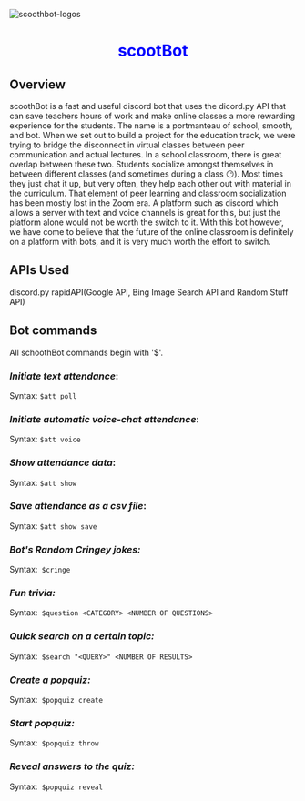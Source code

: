 ![scoothbot-logos](https://user-images.githubusercontent.com/38008146/123531741-b0cdbd80-d724-11eb-9109-2ba4f05f04c1.jpeg)

<h1 align="center" >
  <span style="color : blue;">scootBot</span>
</h1>


## Overview

scoothBot is a fast and useful discord bot that uses the dicord.py API that can save teachers hours of work and make online classes a more rewarding experience for the students. The name is a portmanteau of school, smooth, and bot.
When we set out to build a project for the education track, we were trying to bridge the disconnect in virtual classes between peer communication and actual lectures. In a school classroom, there is great overlap between these two. Students socialize amongst themselves in between different classes (and sometimes during a class 😶). Most times they just chat it up, but very often, they help each other out with material in the curriculum. That element of peer learning and classroom socialization has been mostly lost in the Zoom era. A platform such as discord which allows a server with text and voice channels is great for this, but just the platform alone would not be worth the switch to it. With this bot however, we have come to believe that the future of the online classroom is definitely on a platform with bots, and it is very much worth the effort to switch.

## APIs Used
discord.py
rapidAPI(Google API, Bing Image Search API and Random Stuff API)

## Bot commands
All schoothBot commands begin with '$'.

  ### _Initiate text attendance_:
  Syntax: `$att poll`

  ### _Initiate automatic voice-chat attendance_:
  Syntax: `$att voice`

  ### _Show attendance data_:
  Syntax: `$att show`

  ### _Save attendance as a csv file_:
  Syntax: `$att show save`

  ### _Bot's Random Cringey jokes:_
  Syntax:` $cringe`

  ### _Fun trivia:_
  Syntax:` $question <CATEGORY> <NUMBER OF QUESTIONS>`

  ### _Quick search on a certain topic:_
  Syntax:` $search "<QUERY>" <NUMBER OF RESULTS>`

  ### _Create a popquiz:_
  Syntax:` $popquiz create`

  ### _Start popquiz:_
  Syntax:` $popquiz throw`

  ### _Reveal answers to the quiz:_
  Syntax:` $popquiz reveal`

